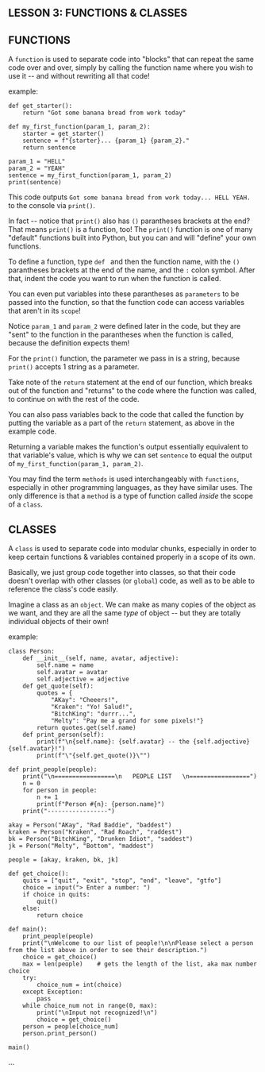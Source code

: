 ## LESSON 3: FUNCTIONS & CLASSES

## FUNCTIONS

A `function` is used to separate code into "blocks" that can repeat the same code over and over, simply by calling the function name where you wish to use it -- and without rewriting all that code!

example:
```
def get_starter():
	return "Got some banana bread from work today"
	
def my_first_function(param_1, param_2):
	starter = get_starter()
	sentence = f"{starter}... {param_1} {param_2}."
	return sentence

param_1 = "HELL"
param_2 = "YEAH"
sentence = my_first_function(param_1, param_2)
print(sentence)
```

This code outputs `Got some banana bread from work today... HELL YEAH.` to the console via `print()`.

In fact -- notice that `print()` also has `()` parantheses brackets at the end? That means `print()` is a function, too! The `print()` function is one of many "default" functions built into Python, but you can and will "define" your own functions.

To define a function, type `def ` and then the function name, with the `()` parantheses brackets at the end of the name, and the `:` colon symbol. After that, indent the code you want to run when the function is called.

You can even put variables into these parantheses as `parameters` to be passed into the function, so that the function code can access variables that aren't in its `scope`! 

Notice `param_1` and `param_2` were defined later in the code, but they are "sent" to the function in the parantheses when the function is called, because the definition expects them!

For the `print()` function, the parameter we pass in is a string, because `print()` accepts 1 string as a parameter.

Take note of the `return` statement at the end of our function, which breaks out of the function and "returns" to the code where the function was called, to continue on with the rest of the code.

You can also pass variables back to the code that called the function by putting the variable as a part of the `return` statement, as above in the example code.

Returning a variable makes the function's output essentially equivalent to that variable's value, which is why we can set `sentence` to equal the output of `my_first_function(param_1, param_2)`.

You may find the term `methods` is used interchangeably with `functions`, especially in other programming languages, as they have similar uses. The only difference is that a `method` is a type of function called *inside* the scope of a `class`.

## CLASSES

A `class` is used to separate code into modular chunks, especially in order to keep certain functions & variables contained properly in a scope of its own.

Basically, we just group code together into classes, so that their code doesn't overlap with other classes (or `global`) code, as well as to be able to reference the class's code easily.

Imagine a class as an `object`. We can make as many copies of the object as we want, and they are all the same *type* of object -- but they are totally individual objects of their own!

example:
```
class Person:
	def __init__(self, name, avatar, adjective):
		self.name = name
		self.avatar = avatar
		self.adjective = adjective
	def get_quote(self):
		quotes = {
			"AKay": "Cheeers!",
			"Kraken": "Yo! Salud!",
			"BitchKing": "durrr...",
			"Melty": "Pay me a grand for some pixels!"}
		return quotes.get(self.name)
	def print_person(self):
		print(f"\n{self.name}: {self.avatar} -- the {self.adjective} {self.avatar}!")
		print(f"\"{self.get_quote()}\"")

def print_people(people):
	print("\n=================\n   PEOPLE LIST   \n=================")
	n = 0
	for person in people:
		n += 1
		print(f"Person #{n}: {person.name}")
	print("-----------------")

akay = Person("AKay", "Rad Baddie", "baddest")
kraken = Person("Kraken", "Rad Roach", "raddest")
bk = Person("BitchKing", "Drunken Idiot", "saddest")
jk = Person("Melty", "Bottom", "maddest")

people = [akay, kraken, bk, jk]

def get_choice():
	quits = ["quit", "exit", "stop", "end", "leave", "gtfo"]
	choice = input("> Enter a number: ")
	if choice in quits:
		quit()
	else:
		return choice

def main():
	print_people(people)
	print("\nWelcome to our list of people!\n\nPlease select a person from the list above in order to see their description.")
	choice = get_choice()
	max = len(people)    # gets the length of the list, aka max number choice
	try:
		choice_num = int(choice)
	except Exception:
		pass
	while choice_num not in range(0, max):
		print("\nInput not recognized!\n")
		choice = get_choice()
	person = people[choice_num]
	person.print_person()
    
main()
```

...